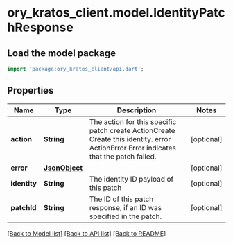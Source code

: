 # ory_kratos_client.model.IdentityPatchResponse

## Load the model package
```dart
import 'package:ory_kratos_client/api.dart';
```

## Properties
Name | Type | Description | Notes
------------ | ------------- | ------------- | -------------
**action** | **String** | The action for this specific patch create ActionCreate  Create this identity. error ActionError  Error indicates that the patch failed. | [optional] 
**error** | [**JsonObject**](.md) |  | [optional] 
**identity** | **String** | The identity ID payload of this patch | [optional] 
**patchId** | **String** | The ID of this patch response, if an ID was specified in the patch. | [optional] 

[[Back to Model list]](../README.md#documentation-for-models) [[Back to API list]](../README.md#documentation-for-api-endpoints) [[Back to README]](../README.md)


